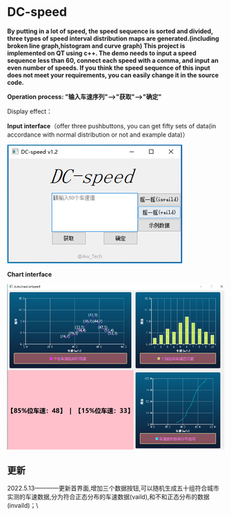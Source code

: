 # DC-speed
**By putting in a lot of speed, the speed sequence is sorted and divided, three types of speed interval distribution maps are generated.(including broken line graph,histogram and curve graph)
This project is implemented on QT using c++.
The demo needs to input a speed sequence less than 60, connect each speed with a comma, and input an even number of speeds. If you think the speed sequence of this input does not meet your requirements, you can easily change it in the source code.**

**Operation process: "输入车速序列"-->"获取"-->"确定"**

Display effect：

**Input interface**（offer three pushbuttons, you can get fifty sets of data(in accordance with normal distribution or not and example data)）

![image](https://github.com/AllwenWeill/IMG/blob/main/DC-speed%E9%A6%96%E9%A1%B5.png)

**Chart interface**

![image](https://github.com/AllwenWeill/IMG/blob/main/%E6%88%AA%E5%9B%BE10.png)

## **更新**  
2022.5.13————更新首界面,增加三个数据按钮,可以随机生成五十组符合城市实测的车速数据,分为符合正态分布的车速数据(vaild),和不和正态分布的数据(invaild)；\
